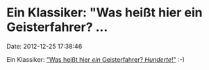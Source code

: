Ein Klassiker: \"Was heißt hier ein Geisterfahrer? \...
=======================================================

Date: 2012-12-25 17:38:46

Ein Klassiker: [\"Was heißt hier *ein* Geisterfahrer?
*Hunderte*!\"](http://www.sz-online.de/nachrichten/geisterfahrer-wundert-sich-ueber-entgegenkommende-autos--2470411.html)
:-)
